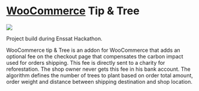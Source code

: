 # [WooCommerce](http://woocommerce.com) Tip & Tree

![](http://www.lushland.co.uk/content/image/love-tree.jpg)

Project build during Enssat Hackathon.

WooCommerce tip & Tree is an addon for WooCommerce that adds an optional fee on the checkout page that compensates the carbon impact used for orders shipping. This fee is directly sent to a charity for reforestation. The shop owner never gets this fee in his bank account. The algorithm defines the number of trees to plant based on order total amount, order weight and distance between shipping destination and shop location.
